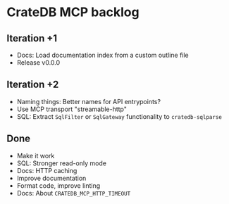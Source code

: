 # CrateDB MCP backlog

## Iteration +1
- Docs: Load documentation index from a custom outline file
- Release v0.0.0

## Iteration +2
- Naming things: Better names for API entrypoints?
- Use MCP transport "streamable-http"
- SQL: Extract `SqlFilter` or `SqlGateway` functionality to `cratedb-sqlparse`

## Done
- Make it work
- SQL: Stronger read-only mode
- Docs: HTTP caching
- Improve documentation
- Format code, improve linting
- Docs: About `CRATEDB_MCP_HTTP_TIMEOUT`
